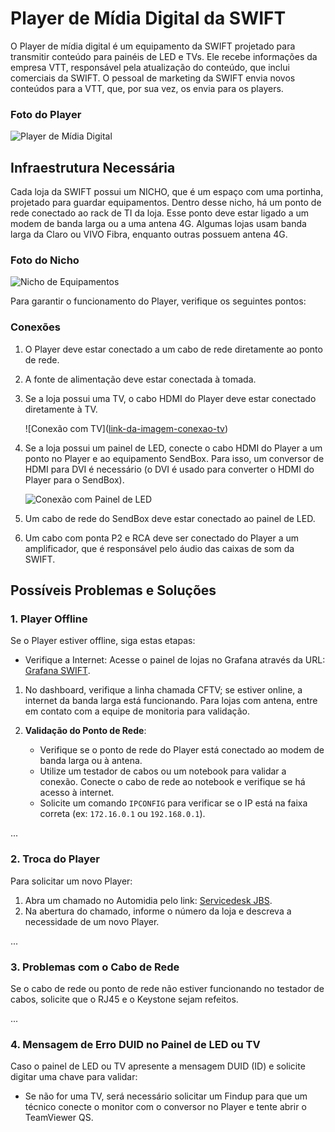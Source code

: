 # Player de Mídia Digital da SWIFT

O Player de mídia digital é um equipamento da SWIFT projetado para transmitir conteúdo para painéis de LED e TVs. Ele recebe informações da empresa VTT, responsável pela atualização do conteúdo, que inclui comerciais da SWIFT. O pessoal de marketing da SWIFT envia novos conteúdos para a VTT, que, por sua vez, os envia para os players.

### Foto do Player
![Player de Mídia Digital]([link-da-imagem-do-player](https://github.com/Lguilherme99/Players/blob/main/Player.PNG))

## Infraestrutura Necessária

Cada loja da SWIFT possui um NICHO, que é um espaço com uma portinha, projetado para guardar equipamentos. Dentro desse nicho, há um ponto de rede conectado ao rack de TI da loja. Esse ponto deve estar ligado a um modem de banda larga ou a uma antena 4G. Algumas lojas usam banda larga da Claro ou VIVO Fibra, enquanto outras possuem antena 4G.

### Foto do Nicho
![Nicho de Equipamentos]([link-da-imagem-do-nicho](https://github.com/Lguilherme99/Players/blob/main/Nicho.jpg))

Para garantir o funcionamento do Player, verifique os seguintes pontos:

### Conexões
1. O Player deve estar conectado a um cabo de rede diretamente ao ponto de rede.
2. A fonte de alimentação deve estar conectada à tomada.
3. Se a loja possui uma TV, o cabo HDMI do Player deve estar conectado diretamente à TV.

   ![Conexão com TV]([link-da-imagem-conexao-tv](https://github.com/Lguilherme99/Players/blob/main/TV.jpg ))

4. Se a loja possui um painel de LED, conecte o cabo HDMI do Player a um ponto no Player e ao equipamento SendBox. Para isso, um conversor de HDMI para DVI é necessário (o DVI é usado para converter o HDMI do Player para o SendBox).

   ![Conexão com Painel de LED]([link-da-imagem-painel-led](https://github.com/Lguilherme99/Players/blob/main/Painel%20de%20LED.jpg))

5. Um cabo de rede do SendBox deve estar conectado ao painel de LED.
6. Um cabo com ponta P2 e RCA deve ser conectado do Player a um amplificador, que é responsável pelo áudio das caixas de som da SWIFT.

## Possíveis Problemas e Soluções

### 1. Player Offline
Se o Player estiver offline, siga estas etapas:

- Verifique a Internet: Acesse o painel de lojas no Grafana através da URL: [Grafana SWIFT](http://grafana.swift.com.br/d/MqX7ba-Sz/lojas?orgId=3).

1. No dashboard, verifique a linha chamada CFTV; se estiver online, a internet da banda larga está funcionando. Para lojas com antena, entre em contato com a equipe de monitoria para validação.

2. **Validação do Ponto de Rede**:
   - Verifique se o ponto de rede do Player está conectado ao modem de banda larga ou à antena.
   - Utilize um testador de cabos ou um notebook para validar a conexão. Conecte o cabo de rede ao notebook e verifique se há acesso à internet. 
   - Solicite um comando `IPCONFIG` para verificar se o IP está na faixa correta (ex: `172.16.0.1` ou `192.168.0.1`).

...

### 2. Troca do Player
Para solicitar um novo Player:

1. Abra um chamado no Automidia pelo link: [Servicedesk JBS](https://servicedesk.jbs.com.br/).
2. Na abertura do chamado, informe o número da loja e descreva a necessidade de um novo Player.

...

### 3. Problemas com o Cabo de Rede
Se o cabo de rede ou ponto de rede não estiver funcionando no testador de cabos, solicite que o RJ45 e o Keystone sejam refeitos.

...

### 4. Mensagem de Erro DUID no Painel de LED ou TV
Caso o painel de LED ou TV apresente a mensagem DUID (ID) e solicite digitar uma chave para validar:

- Se não for uma TV, será necessário solicitar um Findup para que um técnico conecte o monitor com o conversor no Player e tente abrir o TeamViewer QS.
